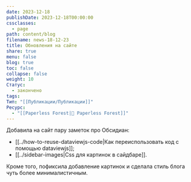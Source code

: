 ```yaml
---
date: 2023-12-18
publishDate: 2023-12-18T00:00:00
cssclasses:
  - page
path: content/blog
filename: news-18-12-23
title: Обновления на сайте
share: true
menu: false
blog: true
toc: false
collapse: false
weight: 10
Статус:
  - закончено
tags: 
Тип: "[[Публикации/Публикации]]"
Ресурс:
  - "[[Paperless Forest|🌱 Paperless Forest]]"
---
```



Добавила на сайт пару заметок про Обсидиан:
- [[../how-to-reuse-dataviewjs-code|Как переиспользовать код с помощью dataviewjs]];
- [[../sidebar-images|Css для картинок в сайдбаре]].

Кроме того, пофиксила добавление картинок и сделала стиль блога чуть более минималистичным.